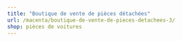 ```yaml
---
title: "Boutique de vente de pièces détachées"
url: /macenta/boutique-de-vente-de-pieces-detachees-3/
shop: pièces de voitures
---
```

